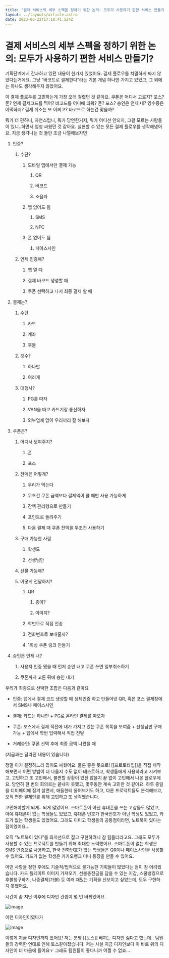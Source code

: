```yaml
---
title: "결제 서비스의 세부 스펙을 정하기 위한 논의: 모두가 사용하기 편한 서비스 만들기?"
layout: ../layouts/article.astro
date: 2023-06-22T17:18:41.524Z
---
```


# 결제 서비스의 세부 스펙을 정하기 위한 논의: 모두가 사용하기 편한 서비스 만들기?

기획단계에서 간과하고 있던 내용이 한가지 있었어요. 결제 플로우를 치밀하게 짜지 않았다는거에요. 그냥 “바코드로 결제한다”라는 기본 개념 하나만 가지고 있었고, 그 외에는 하나도 생각해두지 않았어요.

이 결제 플로우를 고민하는게 가장 오래 걸렸던 것 같아요. 쿠폰은 어디서 고르지? 포스? 폰? 언제 결제코드를 찍어? 바코드를 어디에 띄워? 폰? 포스? 승인은 언제 내? 영수증은 어떡하지? 결제 취소는 또 어쩌고? 바코드로 하는건 맞을까?

뭐가 더 편하니, 자연스럽니, 뭐가 당연한거지, 뭐가 어디선 안되지, 그걸 모르는 사람들이 있니..하면서 엄청 싸웠던 것 같아요. 실현할 수 있는 모든 결제 플로우를 생각해냈어요. 지금 생각나는 것 들만 조금 나열해보자면

1. 인증?

   1. 수단?

      1. 모바일 앱에서만 결제 가능

         1. QR

         2. 바코드

         3. 초음파

      2. 앱 없어도 됨

         1. SMS

         2. NFC

      3. 폰 없어도 됨

         1. 페이스사인

   2. 언제 인증해?

      1. 앱 열 때

      2. 결제 바코드 생성할 때

      3. 쿠폰 선택하고 나서 최종 결제 할 때

2. 결제는?

   1. 수단

      1. 카드

      2. 계좌

      3. 후불

   2. 갯수?

      1. 하나만

      2. 여러개

   3. 대행사?

      1. PG를 따자

      2. VAN을 따고 카드기랑 통신하자

      3. 외부업체 없이 우리끼리 잘 해보자

3. 쿠폰은?

   1. 어디서 보여주지?

      1. 폰

      2. 포스

   2. 잔액은 어떻게?

      1. 우리가 먹는다

      2. 무조건 쿠폰 금액보다 결제액이 클 때만 사용 가능하게

      3. 잔액 관리형으로 만들기

      4. 포인트로 돌려주기

      5. 다음 결제 때 쿠폰 잔액을 무조건 사용하기

   3. 구매 가능한 사람

      1. 학생도

      2. 선생님만

   4. 선물 가능해?

   5. 어떻게 전달하지?

      1. QR

         1. 종이?

         2. 이미지?

      2. 학번으로 직접 전송

      3. 전화번호로 보내줄까?

      4. 1회성 쿠폰 링크 만들기

4. 승인은 언제 내?

   1. 사용자 인증 됐을 때 먼저 승인 내고 쿠폰 쓰면 일부취소하기

   2. 쿠폰까지 고른 뒤에 승인 내기

우리가 최종으로 선택한 조합은 다음과 같아요

- 인증: 앱에서 결제 코드 생성할 때 생체인증 하고 만들어낸 QR, 혹은 포스 결제창에서 SMS나 페이스사인

- 결제: 카드는 하나만 + PG로 온라인 결제를 따오자

- 쿠폰: 포스에서 결제 직전에 내가 가지고 있는 쿠폰 목록을 보여줌 + 선생님만 구매 가능 + 앱에서 학번 입력해서 직접 전달

- 거래승인: 쿠폰 선택 후에 최종 금액 나왔을 때

(지금과는 달라진 내용이 있습니다)

정말 이거 결정하느라 많이도 싸웠어요. 물론 좋은 뜻으로! [[프로토타입]]을 직접 제작해보면서 어떤 방법이 더 나을지 수도 없이 테스트하고, 학생들에게 사용하라고 시켜보고, 고민하고 또 고민해서, 불편할 상황이 있진 않을지 끝 없이 고민해서 나온 플로우에요. 당연히 한 번의 회의로는 끝내지 못했고, 몇주동안 계속 고민한 것 같아요. 하루 종일을 디미페이에 잠겨 살면서, 애들한테 물어보기도 하고, 다른 프로덕트들도 분석해보고, 오직 편한 결제만를 위해 고민하고 또 생각했습니다.

고민해야할게 되게.. 되게 많았어요. 스마트폰이 아닌 휴대폰을 쓰는 고삼들도 많았고, 아예 휴대폰이 없는 학생들도 있었고, 휴대폰 번호가 한국번호가 아닌 학생도 있었고, 카드가 없는 학생들도 있었어요. 그래도 디미고 학생들의 공통점이라면, 노트북이 있다는 점이였어요…

오직 “노트북이 있다”를 최저선으로 잡고 구현하려니 참 힘들더라고요. 그래도 모두가 사용할 수 있는 프로덕트를 만들기 위해 최대한 노력했어요. 스마트폰이 없는 학생은 SMS 인증으로 사용하고, 한국 전화번호가 없는 학생들은 QR이나 페이스사인을 사용할 수 있어요. 카드가 없는 학생은 카카오뱅크 미니 통장을 만들 수 있어요.

어떤 사항을 정한 후에도 기술적/법적으로 불가능한 기획들이 많았다는 점이 참 어려웠습니다. 카드 플레이트 이미지 가져오기, 선불충전금을 담을 수 있는 지갑, 스쿨뱅킹으로 후불청구하기, 나중결제(가불) 등 여러 재밌는 기획을 선보이고 싶었는데, 모두 구현하지 못했어요.

시간이 좀 지난 이후에 디자인 컨셉이 몇 번 바뀌었어요.

![image](../images/203573066-a04290cf-e986-4c65-8a35-667a8dae1c71.png)

이런 디자인이였다가

![image](../images/203573130-b495a273-6604-4eb4-a429-9237690fc4bc.png)

이렇게 지금 디자인까지 왔어요! 저는 분명 [[토스]] 베끼는 디자인 싫다고 했는데.. 팀원들의 강력한 연대로 인해 토스같아졌습니다. 저는 사실 지금 디자인보다 이 바로 위의 디자인이 더 마음에 들어요ㅜ 그래도 팀원들이 좋다니까 어쩔 수 없죠…
